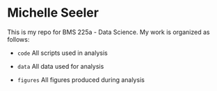 # Michelle Seeler
 
This is my repo for BMS 225a - Data Science. My work is organized as follows:

- `code` All scripts used in analysis

- `data` All data used for analysis

- `figures` All figures produced during analysis